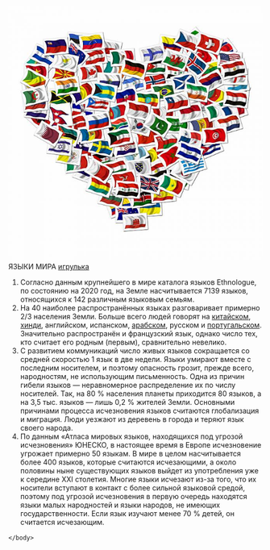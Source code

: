 <!doctype html>
<html>
	<head>
		<meta charset="utf-8">
		<title>ЯЗЫКИ МИРА</title>
		<link href="style.css" rel="stylesheet">
	</head>
	<body>
		<img src="nedelia-inostrannykh-iazykov-startovala-1-koriphey-gymnasy-1.650x650.jpg"
		<h1>ЯЗЫКИ МИРА</h1>
		<a href="eight.html">игрулька</a>
		<ol>
			<li>Согласно данным крупнейшего в мире каталога языков Ethnologue, по состоянию на 2020 год, на Земле насчитывается 7139 языков, относящихся к 142 различным языковым семьям.</li>
			<li>На 40 наиболее распространённых языках разговаривает примерно 2/3 населения Земли. Больше всего людей говорят на <a href="https://ide-340cba032bdc4868843b82695c16200c-8080.cs50.ws/кя.html" >китайском</a>, <a href="https://ide-340cba032bdc4868843b82695c16200c-8080.cs50.ws/хин.html">хинди</a>, английском, испанском, <a href="https://ide-340cba032bdc4868843b82695c16200c-8080.cs50.ws/арабский.html">арабском</a>, русском и <a href="https://ide-340cba032bdc4868843b82695c16200c-8080.cs50.ws/поргугальский.html">португальском</a>. Значительно распространён и французский язык, однако число тех, кто считает его родным (первым), сравнительно невелико.</li>
			<li>С развитием коммуникаций число живых языков сокращается со средней скоростью 1 язык в две недели. Языки умирают вместе с последним носителем, и поэтому опасность грозит, прежде всего, народностям, не использующим письменность. Одна из причин гибели языков — неравномерное распределение их по числу носителей. Так, на 80 % населения планеты приходится 80 языков, а на 3,5 тыс. языков — лишь 0,2 % жителей Земли. Основными причинами процесса исчезновения языков считаются глобализация и миграция. Люди уезжают из деревень в города и теряют язык своего народа.</li>
			<li>По данным «Атласа мировых языков, находящихся под угрозой исчезновения» ЮНЕСКО, в настоящее время в Европе исчезновение угрожает примерно 50 языкам. В мире в целом насчитывается более 400 языков, которые считаются исчезающими, а около половины ныне существующих языков выйдет из употребления уже к середине XXI столетия. Многие языки исчезают из-за того, что их носители вступают в контакт с более сильной языковой средой, поэтому под угрозой исчезновения в первую очередь находятся языки малых народностей и языки народов, не имеющих государственности. Если язык изучают менее 70 % детей, он считается исчезающим.</li>
		</ol>

	</body>
</html>
